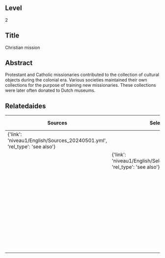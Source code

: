 ## Level
2
## Title
Christian mission
## Abstract
Protestant and Catholic missionaries contributed to the collection of cultural objects during the colonial era. Various societies maintained their own collections for the purpose of training new missionaries. These collections were later often donated to Dutch museums.
## Relatedaides
| Sources | Select And Delineate | Science | Nederlandsch Zendeling Genootschap | Missiemuseum Steyl |
| --- | --- | --- | --- | --- |
| {'link': 'niveau1/English/Sources_20240501.yml', 'rel_type': 'see also'} |  |  |  |  |
|  | {'link': 'niveau1/English/SelectAndDelineate_20240425.yml', 'rel_type': 'see also'} |  |  |  |
|  |  | {'link': 'niveau2/English/Science_20240821.yml', 'rel_type': 'see also'} |  |  |
|  |  |  | {'link': 'niveau3/English/NZG_20240508.yml', 'rel_type': 'see also'} |  |
|  |  | {'link': 'niveau2/English/Science_20240821.yml', 'rel_type': 'see also'} |  |  |
|  |  |  |  | {'link': 'niveau3/English/MissiemuseumSteyl_20241021.yml', 'rel_type': 'see also'} |
